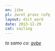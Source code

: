 ```yaml
---
en: jibe
pl: zwrot przez rufę
layout: dict_word
date: 2013-12-29
cat: sailing
---
```


*to samo co: [gybe](/dict/gybe.html)*
